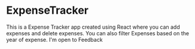# ExpenseTracker
This is a Expense Tracker app created using React where you can add expenses and delete expenses. You can also filter Expenses based on the year of expense. I'm open to Feedback
